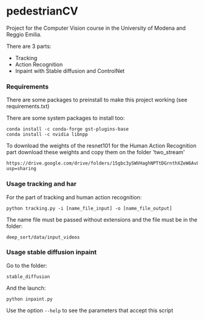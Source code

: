 # pedestrianCV

Project for the Computer Vision course in the University of Modena and Reggio Emilia.

There are 3 parts:
  - Tracking
  - Action Recognition
  - Inpaint with Stable diffusion and ControlNet

### Requirements
There are some packages to preinstall to make this project working (see requirements.txt)

There are some system packages to install too:
```
conda install -c conda-forge gst-plugins-base
conda install -c nvidia libnpp
```

To download the weights of the resnet101 for the Human Action Recognition part download these weights and copy them on the folder 'two_stream'
```
https://drive.google.com/drive/folders/15gbc3ySWVHaghNPTtDGrnthXZeW6Av8p?usp=sharing
```

### Usage tracking and har
For the part of tracking and human action recognition:
```
python tracking.py -i [name_file_input] -o [name_file_output]
```
The name file must be passed without extensions and the file must be in the folder:
```
deep_sort/data/input_videos
```

### Usage stable diffusion inpaint
Go to the folder:
```
stable_diffusion
```
And the launch:
```
python inpaint.py 
```
Use the option ```--help``` to see the parameters that accept this script
